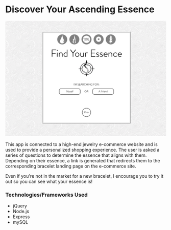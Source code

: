 # Discover Your Ascending Essence

![App-Screenshot](./public/images/Screenshot.png)

This app is connected to a high-end jewelry e-commerce website and is used to provide a personalized shopping experience. The user is asked a series of questions to determine the essence that aligns with them. Depending on their essence, a link is generated that redirects them to the corresponding bracelet landing page on the e-commerce site. 

Even if you're not in the market for a new bracelet, I encourage you to try it out so you can see what your essence is!

### Technologies/Frameworks Used
* jQuery
* Node.js
* Express
* mySQL